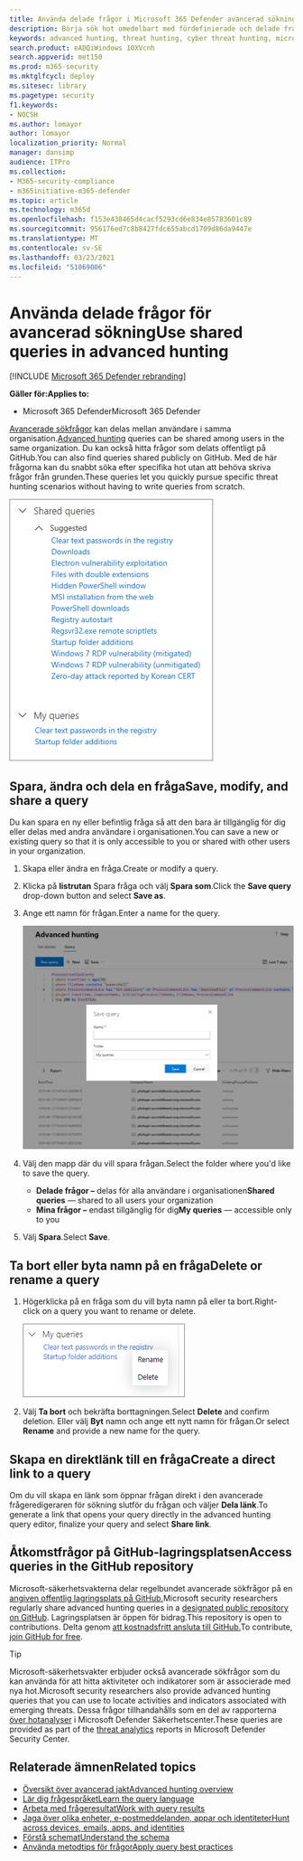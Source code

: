 ```yaml
---
title: Använda delade frågor i Microsoft 365 Defender avancerad sökning
description: Börja sök hot omedelbart med fördefinierade och delade frågor. Dela dina frågor offentligt eller med din organisation.
keywords: advanced hunting, threat hunting, cyber threat hunting, microsoft threat protection, microsoft 365, mtp, m365, search, query, telemetry, custom detections, schema, kusto, github repo, my queries, shared queries
search.product: eADQiWindows 10XVcnh
search.appverid: met150
ms.prod: m365-security
ms.mktglfcycl: deploy
ms.sitesec: library
ms.pagetype: security
f1.keywords:
- NOCSH
ms.author: lomayor
author: lomayor
localization_priority: Normal
manager: dansimp
audience: ITPro
ms.collection:
- M365-security-compliance
- m365initiative-m365-defender
ms.topic: article
ms.technology: m365d
ms.openlocfilehash: f153e438465d4cacf5293cd6e834e85783601c89
ms.sourcegitcommit: 956176ed7c8b8427fdc655abcd1709d86da9447e
ms.translationtype: MT
ms.contentlocale: sv-SE
ms.lasthandoff: 03/23/2021
ms.locfileid: "51069006"
---
```

# <a name="use-shared-queries-in-advanced-hunting"></a><span data-ttu-id="07fe3-105">Använda delade frågor för avancerad sökning</span><span class="sxs-lookup"><span data-stu-id="07fe3-105">Use shared queries in advanced hunting</span></span>

[!INCLUDE [Microsoft 365 Defender rebranding](../includes/microsoft-defender.md)]


<span data-ttu-id="07fe3-106">**Gäller för:**</span><span class="sxs-lookup"><span data-stu-id="07fe3-106">**Applies to:**</span></span>
- <span data-ttu-id="07fe3-107">Microsoft 365 Defender</span><span class="sxs-lookup"><span data-stu-id="07fe3-107">Microsoft 365 Defender</span></span>



<span data-ttu-id="07fe3-108">[Avancerade sökfrågor](advanced-hunting-overview.md) kan delas mellan användare i samma organisation.</span><span class="sxs-lookup"><span data-stu-id="07fe3-108">[Advanced hunting](advanced-hunting-overview.md) queries can be shared among users in the same organization.</span></span> <span data-ttu-id="07fe3-109">Du kan också hitta frågor som delats offentligt på GitHub.</span><span class="sxs-lookup"><span data-stu-id="07fe3-109">You can also find queries shared publicly on GitHub.</span></span> <span data-ttu-id="07fe3-110">Med de här frågorna kan du snabbt söka efter specifika hot utan att behöva skriva frågor från grunden.</span><span class="sxs-lookup"><span data-stu-id="07fe3-110">These queries let you quickly pursue specific threat hunting scenarios without having to write queries from scratch.</span></span>

![Bild på delade frågor](../../media/advanced-hunting-shared-queries.png)

## <a name="save-modify-and-share-a-query"></a><span data-ttu-id="07fe3-112">Spara, ändra och dela en fråga</span><span class="sxs-lookup"><span data-stu-id="07fe3-112">Save, modify, and share a query</span></span>
<span data-ttu-id="07fe3-113">Du kan spara en ny eller befintlig fråga så att den bara är tillgänglig för dig eller delas med andra användare i organisationen.</span><span class="sxs-lookup"><span data-stu-id="07fe3-113">You can save a new or existing query so that it is only accessible to you or shared with other users in your organization.</span></span> 

1. <span data-ttu-id="07fe3-114">Skapa eller ändra en fråga.</span><span class="sxs-lookup"><span data-stu-id="07fe3-114">Create or modify a query.</span></span> 

2. <span data-ttu-id="07fe3-115">Klicka på **listrutan** Spara fråga och välj **Spara som**.</span><span class="sxs-lookup"><span data-stu-id="07fe3-115">Click the **Save query** drop-down button and select **Save as**.</span></span>
    
3. <span data-ttu-id="07fe3-116">Ange ett namn för frågan.</span><span class="sxs-lookup"><span data-stu-id="07fe3-116">Enter a name for the query.</span></span> 

   ![Bild av att spara en fråga](../../media/advanced-hunting-save-query.png)

4. <span data-ttu-id="07fe3-118">Välj den mapp där du vill spara frågan.</span><span class="sxs-lookup"><span data-stu-id="07fe3-118">Select the folder where you'd like to save the query.</span></span>
    - <span data-ttu-id="07fe3-119">**Delade frågor –** delas för alla användare i organisationen</span><span class="sxs-lookup"><span data-stu-id="07fe3-119">**Shared queries** — shared to all users your organization</span></span>
    - <span data-ttu-id="07fe3-120">**Mina frågor –** endast tillgänglig för dig</span><span class="sxs-lookup"><span data-stu-id="07fe3-120">**My queries** — accessible only to you</span></span>
    
5. <span data-ttu-id="07fe3-121">Välj **Spara**.</span><span class="sxs-lookup"><span data-stu-id="07fe3-121">Select **Save**.</span></span> 

## <a name="delete-or-rename-a-query"></a><span data-ttu-id="07fe3-122">Ta bort eller byta namn på en fråga</span><span class="sxs-lookup"><span data-stu-id="07fe3-122">Delete or rename a query</span></span>
1. <span data-ttu-id="07fe3-123">Högerklicka på en fråga som du vill byta namn på eller ta bort.</span><span class="sxs-lookup"><span data-stu-id="07fe3-123">Right-click on a query you want to rename or delete.</span></span>

    ![Bild av borttagningsfråga](../../media/advanced_hunting_delete_rename.png)

2. <span data-ttu-id="07fe3-125">Välj **Ta bort** och bekräfta borttagningen.</span><span class="sxs-lookup"><span data-stu-id="07fe3-125">Select **Delete** and confirm deletion.</span></span> <span data-ttu-id="07fe3-126">Eller välj **Byt** namn och ange ett nytt namn för frågan.</span><span class="sxs-lookup"><span data-stu-id="07fe3-126">Or select **Rename** and provide a new name for the query.</span></span>

## <a name="create-a-direct-link-to-a-query"></a><span data-ttu-id="07fe3-127">Skapa en direktlänk till en fråga</span><span class="sxs-lookup"><span data-stu-id="07fe3-127">Create a direct link to a query</span></span>
<span data-ttu-id="07fe3-128">Om du vill skapa en länk som öppnar frågan direkt i den avancerade frågeredigeraren för sökning slutför du frågan och väljer **Dela länk**.</span><span class="sxs-lookup"><span data-stu-id="07fe3-128">To generate a link that opens your query directly in the advanced hunting query editor, finalize your query and select **Share link**.</span></span>

## <a name="access-queries-in-the-github-repository"></a><span data-ttu-id="07fe3-129">Åtkomstfrågor på GitHub-lagringsplatsen</span><span class="sxs-lookup"><span data-stu-id="07fe3-129">Access queries in the GitHub repository</span></span>  
<span data-ttu-id="07fe3-130">Microsoft-säkerhetsvakterna delar regelbundet avancerade sökfrågor på en [angiven offentlig lagringsplats på GitHub.](https://aka.ms/hunting-queries)</span><span class="sxs-lookup"><span data-stu-id="07fe3-130">Microsoft security researchers regularly share advanced hunting queries in a [designated public repository on GitHub](https://aka.ms/hunting-queries).</span></span> <span data-ttu-id="07fe3-131">Lagringsplatsen är öppen för bidrag.</span><span class="sxs-lookup"><span data-stu-id="07fe3-131">This repository is open to contributions.</span></span> <span data-ttu-id="07fe3-132">Delta genom [att kostnadsfritt ansluta till GitHub.](https://github.com/)</span><span class="sxs-lookup"><span data-stu-id="07fe3-132">To contribute, [join GitHub for free](https://github.com/).</span></span>

>[!tip]
><span data-ttu-id="07fe3-133">Microsoft-säkerhetsvakter erbjuder också avancerade sökfrågor som du kan använda för att hitta aktiviteter och indikatorer som är associerade med nya hot.</span><span class="sxs-lookup"><span data-stu-id="07fe3-133">Microsoft security researchers also provide advanced hunting queries that you can use to locate activities and indicators associated with emerging threats.</span></span> <span data-ttu-id="07fe3-134">Dessa frågor tillhandahålls som en del av rapporterna [över hotanalyser](/windows/security/threat-protection/microsoft-defender-atp/threat-analytics) i Microsoft Defender Säkerhetscenter.</span><span class="sxs-lookup"><span data-stu-id="07fe3-134">These queries are provided as part of the [threat analytics](/windows/security/threat-protection/microsoft-defender-atp/threat-analytics) reports in Microsoft Defender Security Center.</span></span>

## <a name="related-topics"></a><span data-ttu-id="07fe3-135">Relaterade ämnen</span><span class="sxs-lookup"><span data-stu-id="07fe3-135">Related topics</span></span>
- [<span data-ttu-id="07fe3-136">Översikt över avancerad jakt</span><span class="sxs-lookup"><span data-stu-id="07fe3-136">Advanced hunting overview</span></span>](advanced-hunting-overview.md)
- [<span data-ttu-id="07fe3-137">Lär dig frågespråket</span><span class="sxs-lookup"><span data-stu-id="07fe3-137">Learn the query language</span></span>](advanced-hunting-query-language.md)
- [<span data-ttu-id="07fe3-138">Arbeta med frågeresultat</span><span class="sxs-lookup"><span data-stu-id="07fe3-138">Work with query results</span></span>](advanced-hunting-query-results.md)
- [<span data-ttu-id="07fe3-139">Jaga över olika enheter, e-postmeddelanden, appar och identiteter</span><span class="sxs-lookup"><span data-stu-id="07fe3-139">Hunt across devices, emails, apps, and identities</span></span>](advanced-hunting-query-emails-devices.md)
- [<span data-ttu-id="07fe3-140">Förstå schemat</span><span class="sxs-lookup"><span data-stu-id="07fe3-140">Understand the schema</span></span>](advanced-hunting-schema-tables.md)
- [<span data-ttu-id="07fe3-141">Använda metodtips för frågor</span><span class="sxs-lookup"><span data-stu-id="07fe3-141">Apply query best practices</span></span>](advanced-hunting-best-practices.md)